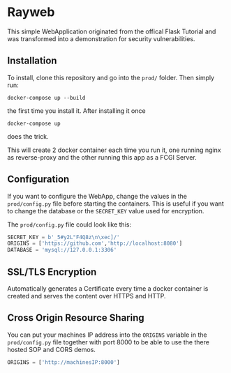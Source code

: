 # Rayweb

This simple WebApplication originated from the offical Flask Tutorial and was transformed into a demonstration for security vulnerabilities.

## Installation

To install, clone this repository and go into the `prod/` folder. Then simply run:

```text
docker-compose up --build
```

the first time you install it. After installing it once

```text
docker-compose up
```
does the trick.

This will create 2 docker container each time you run it, one running nginx as reverse-proxy and the other running this app as a FCGI Server.

## Configuration

If you want to configure the WebApp, change the values in the `prod/config.py` file before starting the containers. This is useful if you want to change the database or the `SECRET_KEY` value used for encryption.

The `prod/config.py` file could look like this:

```python
SECRET_KEY = b'_5#y2L"F4Q8z\n\xec]/'
ORIGINS = ['https://github.com','http://localhost:8080']
DATABASE = 'mysql://127.0.0.1:3306'
```
## SSL/TLS Encryption

Automatically generates a Certificate every time a docker container is created and serves the content over HTTPS and HTTP.

## Cross Origin Resource Sharing

You can put your machines IP address into the `ORIGINS` variable in the `prod/config.py` file together with port 8000 to be able to use the there hosted SOP and CORS demos.

```python
ORIGINS = ['http://machinesIP:8000']
```

